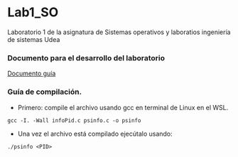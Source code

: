 # Lab1_SO
Laboratorio 1 de la asignatura de Sistemas operativos y laboratios ingeniería de sistemas Udea

### Documento para el desarrollo del laboratorio
[Documento guía](https://docs.google.com/document/d/1rEcxJF22PGmmgD_FsE3m_aYGj9yiaK6nIYqVizMqr_Q/edit?tab=t.0#heading=h.69exl28wgcl9)

### Guía de compilación.

- Primero: compile el archivo usando gcc en terminal de Linux en el WSL.

```
gcc -I. -Wall infoPid.c psinfo.c -o psinfo
```

- Una vez el archivo está compilado ejecútalo usando:
```
./psinfo <PID>
```